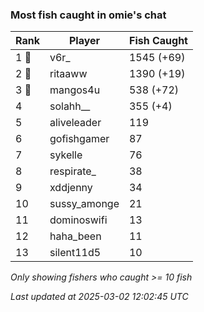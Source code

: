 ### Most fish caught in omie's chat
| Rank | Player | Fish Caught |
|------|--------|-----------|
| 1 🥇  | v6r_  | 1545 (+69) |
| 2 🥈  | ritaaww  | 1390 (+19) |
| 3 🥉  | mangos4u  | 538 (+72) |
| 4  | solahh__  | 355 (+4) |
| 5  | aliveleader  | 119 |
| 6  | gofishgamer  | 87 |
| 7  | sykelle  | 76 |
| 8  | respirate_  | 38 |
| 9  | xddjenny  | 34 |
| 10  | sussy_amonge  | 21 |
| 11  | dominoswifi  | 13 |
| 12  | haha_been  | 11 |
| 13  | silent11d5  | 10 |

_Only showing fishers who caught >= 10 fish_

_Last updated at 2025-03-02 12:02:45 UTC_